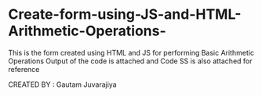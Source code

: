 # Create-form-using-JS-and-HTML-Arithmetic-Operations-
This is the form created using HTML and JS for performing Basic Arithmetic Operations 
Output of the code is attached and Code SS is also attached for reference


CREATED BY : Gautam Juvarajiya
